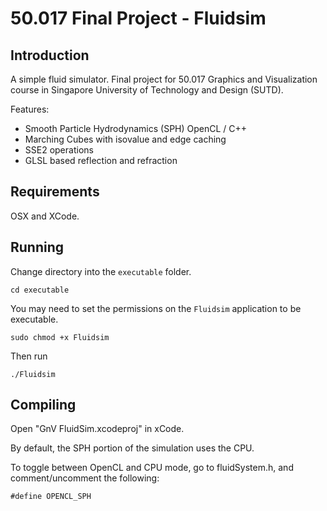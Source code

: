 50.017 Final Project - Fluidsim
===============================

Introduction
------------

A simple fluid simulator.
Final project for 50.017 Graphics and Visualization course in Singapore University of Technology and Design (SUTD).

Features:
- Smooth Particle Hydrodynamics (SPH) OpenCL / C++
- Marching Cubes with isovalue and edge caching
- SSE2 operations
- GLSL based reflection and refraction

Requirements
------------

OSX and XCode.

Running
-------

Change directory into the `executable` folder.

    cd executable

You may need to set the permissions on the `Fluidsim` application to be executable.

    sudo chmod +x Fluidsim

Then run

    ./Fluidsim

Compiling
---------

Open "GnV FluidSim.xcodeproj" in xCode.

By default, the SPH portion of the simulation uses the CPU. 

To toggle between OpenCL and CPU mode, go to fluidSystem.h, and comment/uncomment the following:

    #define OPENCL_SPH
